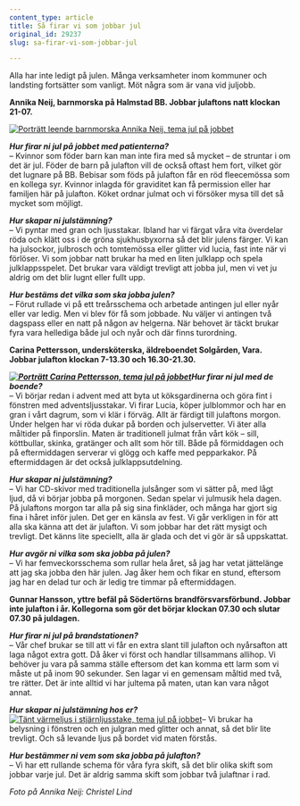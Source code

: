 ```yaml
---
content_type: article
title: Så firar vi som jobbar jul
original_id: 29237
slug: sa-firar-vi-som-jobbar-jul

---
```


Alla har inte ledigt på julen. Många verksamheter inom kommuner och landsting fortsätter som vanligt. Möt några som är vana vid juljobb.

**Annika Neij, barnmorska på Halmstad BB. Jobbar julaftons natt klockan 21-07.**

[![Porträtt leende barnmorska Annika Neij, tema jul på jobbet](https://www.suntarbetsliv.se/wp-content/uploads/2017/12/200x220-annika-neij-foto-cristel-lind.jpg)](https://www.suntarbetsliv.se/wp-content/uploads/2017/12/200x220-annika-neij-foto-cristel-lind.jpg)

_**Hur firar ni jul på jobbet med patienterna?**_  
– Kvinnor som föder barn kan man inte fira med så mycket – de struntar i om det är jul. Föder de barn på julafton vill de också oftast hem fort, vilket gör det lugnare på BB. Bebisar som föds på julafton får en röd fleecemössa som en kollega syr. Kvinnor inlagda för graviditet kan få permission eller har familjen här på julafton. Köket ordnar julmat och vi försöker mysa till det så mycket som möjligt.

_**Hur skapar ni julstämning?**_  
– Vi pyntar med gran och ljusstakar. Ibland har vi färgat våra vita överdelar röda och klätt oss i de gröna sjukhusbyxorna så det blir julens färger. Vi kan ha julsockor, julbrosch och tomtemössa eller glitter vid lucia, fast inte när vi förlöser. Vi som jobbar natt brukar ha med en liten julklapp och spela julklappsspelet. Det brukar vara väldigt trevligt att jobba jul, men vi vet ju aldrig om det blir lugnt eller fullt upp.

_**Hur bestäms det vilka som ska jobba julen?**_  
– Förut rullade vi på ett treårsschema och arbetade antingen jul eller nyår eller var ledig. Men vi blev för få som jobbade. Nu väljer vi antingen två dagspass eller en natt på någon av helgerna. När behovet är täckt brukar fyra vara hellediga både jul och nyår och där finns turordning.

**Carina Pettersson, undersköterska, äldreboendet Solgården, Vara. Jobbar julafton klockan 7-13.30 och 16.30-21.30.**

**_[![Porträtt Carina Pettersson, tema jul på jobbet ](https://www.suntarbetsliv.se/wp-content/uploads/2017/12/200x220-carina-pettersson.jpg)](https://www.suntarbetsliv.se/wp-content/uploads/2017/12/200x220-carina-pettersson.jpg)Hur firar ni jul med de boende?_**  
– Vi börjar redan i advent med att byta ut köksgardinerna och göra fint i fönstren med adventsljusstakar. Vi firar Lucia, köper julblommor och har en gran i vårt dagrum, som vi klär i förväg. Allt är färdigt till julaftons morgon. Under helgen har vi röda dukar på borden och julservetter. Vi äter alla måltider på finporslin. Maten är traditionell julmat från vårt kök – sill, köttbullar, skinka, gratänger och allt som hör till. Både på förmiddagen och på eftermiddagen serverar vi glögg och kaffe med pepparkakor. På eftermiddagen är det också julklappsutdelning.

_**Hur skapar ni julstämning?**_  
– Vi har CD-skivor med traditionella julsånger som vi sätter på, med lågt ljud, då vi börjar jobba på morgonen. Sedan spelar vi julmusik hela dagen. På julaftons morgon tar alla på sig sina finkläder, och många har gjort sig fina i håret inför julen. Det ger en känsla av fest. Vi går verkligen in för att alla ska känna att det är julafton. Vi som jobbar har det rätt mysigt och trevligt. Det känns lite speciellt, alla är glada och det vi gör är så uppskattat.

**_Hur avgör ni vilka som ska jobba på julen?_**  
– Vi har femveckorsschema som rullar hela året, så jag har vetat jättelänge att jag ska jobba den här julen. Jag åker hem och fikar en stund, eftersom jag har en delad tur och är ledig tre timmar på eftermiddagen.

**Gunnar Hansson, yttre befäl på Södertörns brandförsvarsförbund. Jobbar inte julafton i år. Kollegorna som gör det börjar klockan 07.30 och slutar 07.30 på juldagen.** 

_**Hur firar ni jul på brandstationen?**_  
– Vår chef brukar se till att vi får en extra slant till julafton och nyårsafton att laga något extra gott. Då åker vi först och handlar tillsammans allihop. Vi behöver ju vara på samma ställe eftersom det kan komma ett larm som vi måste ut på inom 90 sekunder. Sen lagar vi en gemensam måltid med två, tre rätter. Det är inte alltid vi har jultema på maten, utan kan vara något annat.

**_Hur skapar ni julstämning hos er?_**  
[![Tänt värmeljus i stjärnljusstake, tema jul på jobbet](https://www.suntarbetsliv.se/wp-content/uploads/2017/12/200x220-ljus-julenkat-foto-pixabay.jpg)](https://www.suntarbetsliv.se/wp-content/uploads/2017/12/200x220-ljus-julenkat-foto-pixabay.jpg)– Vi brukar ha belysning i fönstren och en julgran med glitter och annat, så det blir lite trevligt. Och så levande ljus på bordet vid maten förstås.

**_Hur bestämmer ni vem som ska jobba på julafton?_**  
– Vi har ett rullande schema för våra fyra skift, så det blir olika skift som jobbar varje jul. Det är aldrig samma skift som jobbar två julaftnar i rad.

_Foto på Annika Neij: Christel Lind_

